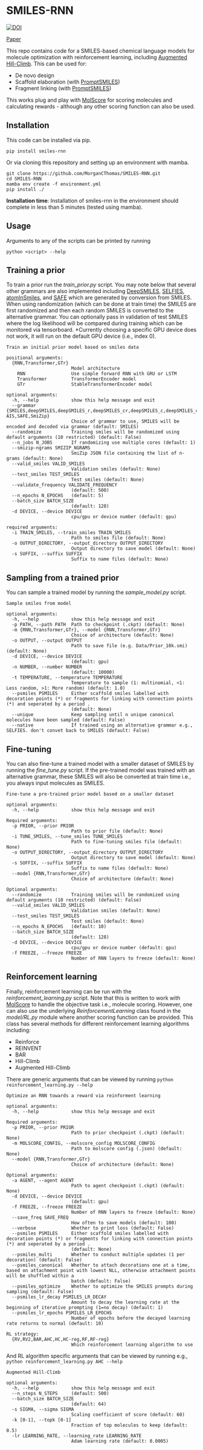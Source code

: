 # SMILES-RNN

[![DOI](https://zenodo.org/badge/374712112.svg)](https://zenodo.org/doi/10.5281/zenodo.11356192)

[Paper](https://jcheminf.biomedcentral.com/articles/10.1186/s13321-022-00646-z)

This repo contains code for a SMILES-based chemical language models for molecule optimization with reinforcement learning, including [Augmented Hill-Climb](https://jcheminf.biomedcentral.com/articles/10.1186/s13321-022-00646-z). This can be used for:
- De novo design
- Scaffold elaboration (with [PromptSMILES](https://jcheminf.biomedcentral.com/articles/10.1186/s13321-024-00866-5))
- Fragment linking (with [PromptSMILES](https://jcheminf.biomedcentral.com/articles/10.1186/s13321-024-00866-5))

This works plug and play with [MolScore](https://github.com/MorganCThomas/MolScore) for scoring molecules and calculating rewards - although any other scoring function can also be used.

## Installation
This code can be installed via pip.

```
pip install smiles-rnn
```

Or via cloning this repository and setting up an environment with mamba.

```
git clone https://github.com/MorganCThomas/SMILES-RNN.git
cd SMILES-RNN
mamba env create -f environment.yml
pip install ./
```

**Installation time**: Installation of smiles-rnn in the environment should complete in less than 5 minutes (tested using mamba). 

## Usage
Arguments to any of the scripts can be printed by running 

```
python <script> --help
```

## Training a prior

To train a prior run the *train_prior.py* script. You may note below that several other grammars are also implemented including [DeepSMILES](https://chemrxiv.org/engage/chemrxiv/article-details/60c73ed6567dfe7e5fec388d), [SELFIES](https://iopscience.iop.org/article/10.1088/2632-2153/aba947), [atomInSmiles](https://jcheminf.biomedcentral.com/articles/10.1186/s13321-023-00725-9), and [SAFE](https://arxiv.org/abs/2310.10773) which are generated by conversion from SMILES. When using randomization (which can be done at train time) the SMILES are first randomized and then each random SMILES is converted to the alternative grammar. You can optionally pass in validation of test SMILES where the log likelihood will be compared during training which can be monitored via tensorboard. *Currently choosing a specific GPU device does not work, it will run on the default GPU device (i.e., index 0).

```
Train an initial prior model based on smiles data

positional arguments:
  {RNN,Transformer,GTr}
                        Model architecture
    RNN                 Use simple forward RNN with GRU or LSTM
    Transformer         TransformerEncoder model
    GTr                 StableTransformerEncoder model

optional arguments:
  -h, --help            show this help message and exit
  --grammar {SMILES,deepSMILES,deepSMILES_r,deepSMILES_cr,deepSMILES_c,deepSMILES_cb,deepSMILES_b,SELFIES, AIS,SAFE,SmiZip}
                        Choice of grammar to use, SMILES will be encoded and decoded via grammar (default: SMILES)
  --randomize           Training smiles will be randomized using default arguments (10 restricted) (default: False)
  --n_jobs N_JOBS       If randomizing use multiple cores (default: 1)
  --smizip-ngrams SMIZIP_NGRAMS
                        SmiZip JSON file containing the list of n-grams (default: None)
  --valid_smiles VALID_SMILES
                        Validation smiles (default: None)
  --test_smiles TEST_SMILES
                        Test smiles (default: None)
  --validate_frequency VALIDATE_FREQUENCY
                        (default: 500)
  --n_epochs N_EPOCHS   (default: 5)
  --batch_size BATCH_SIZE
                        (default: 128)
  -d DEVICE, --device DEVICE
                        cpu/gpu or device number (default: gpu)

required arguments:
  -i TRAIN_SMILES, --train_smiles TRAIN_SMILES
                        Path to smiles file (default: None)
  -o OUTPUT_DIRECTORY, --output_directory OUTPUT_DIRECTORY
                        Output directory to save model (default: None)
  -s SUFFIX, --suffix SUFFIX
                        Suffix to name files (default: None)
```

## Sampling from a trained prior

You can sample a trained model by running the *sample_model.py* script.

```
Sample smiles from model

optional arguments:
  -h, --help            show this help message and exit
  -p PATH, --path PATH  Path to checkpoint (.ckpt) (default: None)
  -m {RNN,Transformer,GTr}, --model {RNN,Transformer,GTr}
                        Choice of architecture (default: None)
  -o OUTPUT, --output OUTPUT
                        Path to save file (e.g. Data/Prior_10k.smi) (default: None)
  -d DEVICE, --device DEVICE
                        (default: gpu)
  -n NUMBER, --number NUMBER
                        (default: 10000)
  -t TEMPERATURE, --temperature TEMPERATURE
                        Temperature to sample (1: multinomial, <1: Less random, >1: More random) (default: 1.0)
  --psmiles PSMILES     Either scaffold smiles labelled with decoration points (*) or fragments for linking with connection points (*) and seperated by a period .
                        (default: None)
  --unique              Keep sampling until n unique canonical molecules have been sampled (default: False)
  --native              If trained using an alternative grammar e.g., SELFIES. don't convet back to SMILES (default: False)
```

## Fine-tuning

You can also fine-tune a trained model with a smaller dataset of SMILES by running the *fine_tune.py* script. If the pre-trained model was trained with an alternative grammar, these SMILES will also be converted at train time i.e., you always input molecules as SMILES.

```
Fine-tune a pre-trained prior model based on a smaller dataset

optional arguments:
  -h, --help            show this help message and exit

Required arguments:
  -p PRIOR, --prior PRIOR
                        Path to prior file (default: None)
  -i TUNE_SMILES, --tune_smiles TUNE_SMILES
                        Path to fine-tuning smiles file (default: None)
  -o OUTPUT_DIRECTORY, --output_directory OUTPUT_DIRECTORY
                        Output directory to save model (default: None)
  -s SUFFIX, --suffix SUFFIX
                        Suffix to name files (default: None)
  --model {RNN,Transformer,GTr}
                        Choice of architecture (default: None)

Optional arguments:
  --randomize           Training smiles will be randomized using default arguments (10 restricted) (default: False)
  --valid_smiles VALID_SMILES
                        Validation smiles (default: None)
  --test_smiles TEST_SMILES
                        Test smiles (default: None)
  --n_epochs N_EPOCHS   (default: 10)
  --batch_size BATCH_SIZE
                        (default: 128)
  -d DEVICE, --device DEVICE
                        cpu/gpu or device number (default: gpu)
  -f FREEZE, --freeze FREEZE
                        Number of RNN layers to freeze (default: None)
```

## Reinforcement learning

Finally, reinforcement learning can be run with the *reinforcement_learning.py* script. Note that this is written to work with [MolScore]() to handle the objective task i.e., molecule scoring. However, one can also use the underlying *ReinforcementLearning* class found in the *model/RL.py* module where another scoring function can be provided. This class has several methods for different reinforcement learning algorithms including:
- Reinforce
- REINVENT
- BAR
- Hill-Climb
- Augmented Hill-Climb

There are generic arguments that can be viewed by running `python reinforcement_learning.py --help`

```
Optimize an RNN towards a reward via reinforment learning

optional arguments:
  -h, --help            show this help message and exit

Required arguments:
  -p PRIOR, --prior PRIOR
                        Path to prior checkpoint (.ckpt) (default: None)
  -m MOLSCORE_CONFIG, --molscore_config MOLSCORE_CONFIG
                        Path to molscore config (.json) (default: None)
  --model {RNN,Transformer,GTr}
                        Choice of architecture (default: None)

Optional arguments:
  -a AGENT, --agent AGENT
                        Path to agent checkpoint (.ckpt) (default: None)
  -d DEVICE, --device DEVICE
                        (default: gpu)
  -f FREEZE, --freeze FREEZE
                        Number of RNN layers to freeze (default: None)
  --save_freq SAVE_FREQ
                        How often to save models (default: 100)
  --verbose             Whether to print loss (default: False)
  --psmiles PSMILES     Either scaffold smiles labelled with decoration points (*) or fragments for linking with connection points (*) and seperated by a period .
                        (default: None)
  --psmiles_multi       Whether to conduct multiple updates (1 per decoration) (default: False)
  --psmiles_canonical   Whether to attach decorations one at a time, based on attachment point with lowest NLL, otherwise attachment points will be shuffled within a
                        batch (default: False)
  --psmiles_optimize    Whether to optimize the SMILES prompts during sampling (default: False)
  --psmiles_lr_decay PSMILES_LR_DECAY
                        Amount to decay the learning rate at the beginning of iterative prompting (1=no decay) (default: 1)
  --psmiles_lr_epochs PSMILES_LR_EPOCHS
                        Number of epochs before the decayed learning rate returns to normal (default: 10)

RL strategy:
  {RV,RV2,BAR,AHC,HC,HC-reg,RF,RF-reg}
                        Which reinforcement learning algorithm to use
```

And RL algorithm specific arguments that can be viewed by running e.g., `python reinforcement_learning.py AHC --help`

```
Augmented Hill-Climb

optional arguments:
  -h, --help            show this help message and exit
  --n_steps N_STEPS     (default: 500)
  --batch_size BATCH_SIZE
                        (default: 64)
  -s SIGMA, --sigma SIGMA
                        Scaling coefficient of score (default: 60)
  -k [0-1], --topk [0-1]
                        Fraction of top molecules to keep (default: 0.5)
  -lr LEARNING_RATE, --learning_rate LEARNING_RATE
                        Adam learning rate (default: 0.0005)
```
